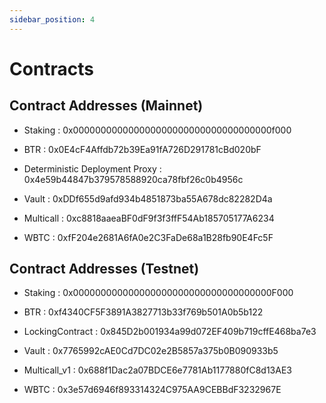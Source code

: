 ```yaml
---
sidebar_position: 4
---
```


# Contracts

## Contract Addresses (Mainnet)
- Staking : 0x000000000000000000000000000000000000f000

- BTR : 0x0E4cF4Affdb72b39Ea91fA726D291781cBd020bF

- Deterministic Deployment Proxy : 0x4e59b44847b379578588920ca78fbf26c0b4956c

- Vault : 0xDDf655d9afd934b4851873ba55A678dc82282D4a

- Multicall : 0xc8818aaeaBF0dF9f3f3ffF54Ab185705177A6234

- WBTC : 0xfF204e2681A6fA0e2C3FaDe68a1B28fb90E4Fc5F

## Contract Addresses (Testnet)
- Staking : 0x000000000000000000000000000000000000F000

- BTR : 0xf4340CF5F3891A3827713b33f769b501A0b5b122

- LockingContract : 0x845D2b001934a99d072EF409b719cffE468ba7e3

- Vault : 0x7765992cAE0Cd7DC02e2B5857a375b0B090933b5

- Multicall_v1 : 0x688f1Dac2a07BDCE6e7781Ab1177880fC8d13AE3

- WBTC : 0x3e57d6946f893314324C975AA9CEBBdF3232967E